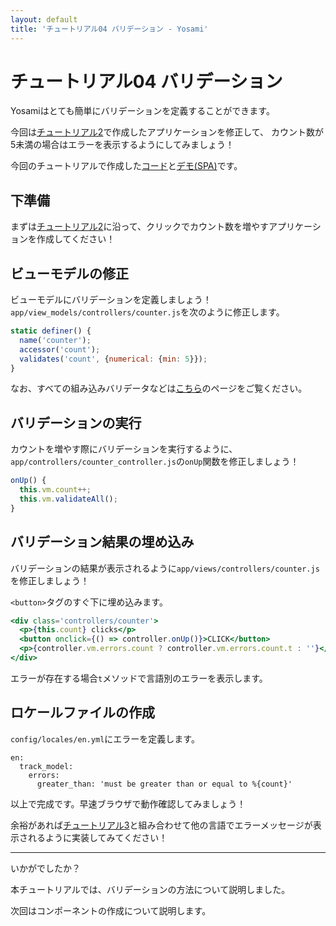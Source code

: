 ```yaml
---
layout: default
title: 'チュートリアル04 バリデーション - Yosami'
---
```


# チュートリアル04 バリデーション
Yosamiはとても簡単にバリデーションを定義することができます。

今回は[チュートリアル2](/ja/tutorials/02_counter)で作成したアプリケーションを修正して、
カウント数が5未満の場合はエラーを表示するようにしてみましょう！

今回のチュートリアルで作成した[コード](https://github.com/yosami-framework/yosami-tutorial/tree/master/04_validation)と[デモ(SPA)](https://yosami-framework.github.io/demoes/04_validation/)です。

## 下準備
まずは[チュートリアル2](/ja/tutorials/02_counter)に沿って、クリックでカウント数を増やすアプリケーションを作成してください！

## ビューモデルの修正
ビューモデルにバリデーションを定義しましょう！`app/view_models/controllers/counter.js`を次のように修正します。

```javascript
static definer() {
  name('counter');
  accessor('count');
  validates('count', {numerical: {min: 5}});
}
```

なお、すべての組み込みバリデータなどは[こちら](/ja/concepts/validation)のページをご覧ください。


## バリデーションの実行
カウントを増やす際にバリデーションを実行するように、`app/controllers/counter_controller.js`の`onUp`関数を修正しましょう！

```javascript
onUp() {
  this.vm.count++;
  this.vm.validateAll();
}
```

## バリデーション結果の埋め込み
バリデーションの結果が表示されるように`app/views/controllers/counter.js`を修正しましょう！

`<button>`タグのすぐ下に埋め込みます。

```jsx
<div class='controllers/counter'>
  <p>{this.count} clicks</p>
  <button onclick={() => controller.onUp()}>CLICK</button>
  <p>{controller.vm.errors.count ? controller.vm.errors.count.t : ''}</p>
</div>
```

エラーが存在する場合`t`メソッドで言語別のエラーを表示します。

## ロケールファイルの作成
`config/locales/en.yml`にエラーを定義します。

```en
en:
  track_model:
    errors:
      greater_than: 'must be greater than or equal to %{count}'
```

以上で完成です。早速ブラウザで動作確認してみましょう！

余裕があれば[チュートリアル3](/ja/tutorials/03_i18n)と組み合わせて他の言語でエラーメッセージが表示されるように実装してみてください！

----
いかがでしたか？

本チュートリアルでは、バリデーションの方法について説明しました。

次回はコンポーネントの作成について説明します。
